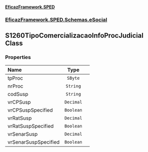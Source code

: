 #### [EficazFramework.SPED](EficazFrameworkSPED.md 'EficazFramework SPED')
### [EficazFramework.SPED.Schemas.eSocial](EficazFramework.SPED.Schemas.eSocial.md 'EficazFramework.SPED.Schemas.eSocial')

## S1260TipoComercializacaoInfoProcJudicial Class
### Properties

| Name | Type | |
| :--- | :---: | :--- |
| tpProc | `SByte` |  |
| nrProc | `String` |  |
| codSusp | `String` |  |
| vrCPSusp | `Decimal` |  |
| vrCPSuspSpecified | `Boolean` |  |
| vrRatSusp | `Decimal` |  |
| vrRatSuspSpecified | `Boolean` |  |
| vrSenarSusp | `Decimal` |  |
| vrSenarSuspSpecified | `Boolean` |  |
